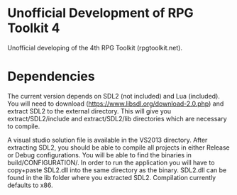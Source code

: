 # Unofficial Development of RPG Toolkit 4

Unofficial developing of the 4th RPG Toolkit (rpgtoolkit.net).

# Dependencies

The current version depends on SDL2 (not included) and Lua (included). You will need to download (https://www.libsdl.org/download-2.0.php) and extract SDL2 to the external directory. This will give you extract/SDL2/include and extract/SDL2/lib directories which are necessary to compile.

A visual studio solution file is available in the VS2013 directory. After extracting SDL2, you should be able to compile all projects in either Release or Debug configurations. You will be able to find the binaries in build/CONFIGURATION/. In order to run the application you will have to copy+paste SDL2.dll into the same directory as the binary. SDL2.dll can be found in the lib folder where you extracted SDL2. Compilation currently defaults to x86.
